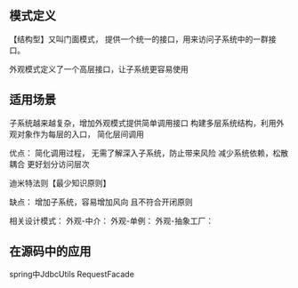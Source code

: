 
## 模式定义
【结构型】又叫门面模式， 提供一个统一的接口，用来访问子系统中的一群接口。

外观模式定义了一个高层接口，让子系统更容易使用

## 适用场景
子系统越来越复杂，增加外观模式提供简单调用接口
构建多层系统结构，利用外观对象作为每层的入口， 简化层间调用


优点：
简化调用过程， 无需了解深入子系统，防止带来风险
减少系统依赖，松散耦合
更好划分访问层次

迪米特法则【最少知识原则】

缺点：
增加子系统，容易增加风向
且不符合开闭原则


相关设计模式：
外观-中介：
外观-单例：
外观-抽象工厂：

## 在源码中的应用
spring中JdbcUtils
RequestFacade